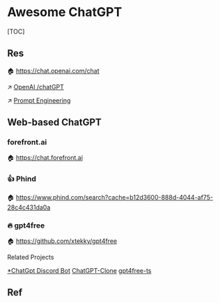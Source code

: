 # Awesome ChatGPT

[TOC]



## Res
🏠 https://chat.openai.com/chat

↗ [OpenAI /chatGPT](../../../Artificial%20Intelligence/👀%20AI%20WatchList/Enterprises/OpenAI/ChatGPT.md)

↗ [Prompt Engineering](../../../../Software%20Engineering/🤖%20AI%20x%20SE/🚮%20Prompt%20Engineering/Prompt%20Engineering.md)



## Web-based ChatGPT
### forefront.ai
🏠 https://chat.forefront.ai


### 👍 Phind
🏠 https://www.phind.com/search?cache=b12d3600-888d-4044-af75-28c4c431da0a


### 🔥 gpt4free
🏠 https://github.com/xtekky/gpt4free

Related Projects

[*ChatGpt Discord Bot](https://github.com/mishalhossin/Discord-Chatbot-Gpt4Free)
[ChatGPT-Clone](https://github.com/xtekky/chatgpt-clone)
[gpt4free-ts](https://github.com/xiangsx/gpt4free-ts)



## Ref

